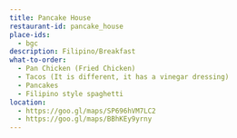 ```yaml
---
title: Pancake House 
restaurant-id: pancake_house
place-ids:
  - bgc 
description: Filipino/Breakfast
what-to-order:
  - Pan Chicken (Fried Chicken)
  - Tacos (It is different, it has a vinegar dressing)
  - Pancakes
  - Filipino style spaghetti
location: 
  - https://goo.gl/maps/SP696hVM7LC2
  - https://goo.gl/maps/BBhKEy9yrny
---
```

